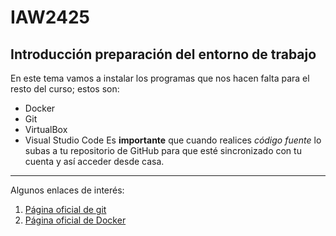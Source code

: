 # IAW2425
## Introducción preparación del entorno de trabajo
En este tema vamos a instalar los programas que nos hacen falta para el resto del curso; estos son:
- Docker
- Git
- VirtualBox
- Visual Studio Code
Es **importante** que cuando realices *código fuente* lo subas a tu repositorio de GitHub para que esté sincronizado con tu cuenta y así acceder desde casa.
---
Algunos enlaces de interés:
1. [Página oficial de git](https://git-scm.com/)
2. [Página oficial de Docker](https://www.docker.com/)